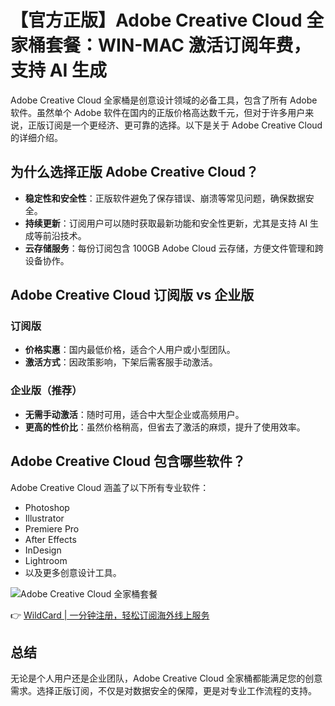 # 【官方正版】Adobe Creative Cloud 全家桶套餐：WIN-MAC 激活订阅年费，支持 AI 生成

Adobe Creative Cloud 全家桶是创意设计领域的必备工具，包含了所有 Adobe 软件。虽然单个 Adobe 软件在国内的正版价格高达数千元，但对于许多用户来说，正版订阅是一个更经济、更可靠的选择。以下是关于 Adobe Creative Cloud 的详细介绍。

## 为什么选择正版 Adobe Creative Cloud？

- **稳定性和安全性**：正版软件避免了保存错误、崩溃等常见问题，确保数据安全。
- **持续更新**：订阅用户可以随时获取最新功能和安全性更新，尤其是支持 AI 生成等前沿技术。
- **云存储服务**：每份订阅包含 100GB Adobe Cloud 云存储，方便文件管理和跨设备协作。

## Adobe Creative Cloud 订阅版 vs 企业版

### 订阅版
- **价格实惠**：国内最低价格，适合个人用户或小型团队。
- **激活方式**：因政策影响，下架后需客服手动激活。

### 企业版（推荐）
- **无需手动激活**：随时可用，适合中大型企业或高频用户。
- **更高的性价比**：虽然价格稍高，但省去了激活的麻烦，提升了使用效率。

## Adobe Creative Cloud 包含哪些软件？
Adobe Creative Cloud 涵盖了以下所有专业软件：
- Photoshop
- Illustrator
- Premiere Pro
- After Effects
- InDesign
- Lightroom
- 以及更多创意设计工具。

![Adobe Creative Cloud 全家桶套餐](https://bbtdd.com/img/2775819678437.webp)

👉 [WildCard | 一分钟注册，轻松订阅海外线上服务](https://bbtdd.com/WildCard)

## 总结
无论是个人用户还是企业团队，Adobe Creative Cloud 全家桶都能满足您的创意需求。选择正版订阅，不仅是对数据安全的保障，更是对专业工作流程的支持。